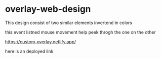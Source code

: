 # overlay-web-design

This design consist of two similar elements invertend in colors 

this event listned mouse movement help peek throgh the one on the other


https://custom-overlay.netlify.app/

here is an deployed link
